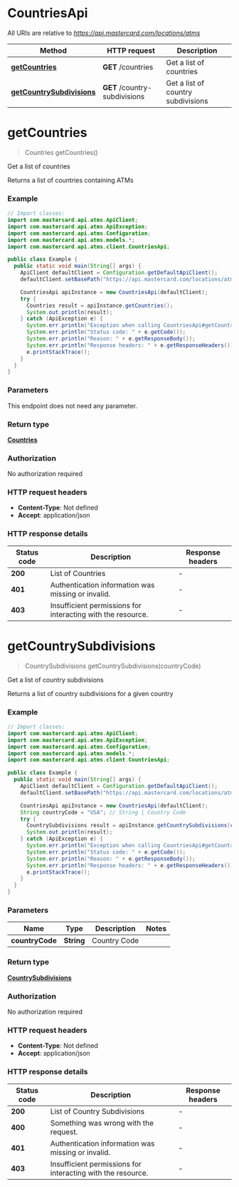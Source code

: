 # CountriesApi

All URIs are relative to *https://api.mastercard.com/locations/atms*

Method | HTTP request | Description
------------- | ------------- | -------------
[**getCountries**](CountriesApi.md#getCountries) | **GET** /countries | Get a list of countries
[**getCountrySubdivisions**](CountriesApi.md#getCountrySubdivisions) | **GET** /country-subdivisions | Get a list of country subdivisions


<a name="getCountries"></a>
# **getCountries**
> Countries getCountries()

Get a list of countries

Returns a list of countries containing ATMs

### Example
```java
// Import classes:
import com.mastercard.api.atms.ApiClient;
import com.mastercard.api.atms.ApiException;
import com.mastercard.api.atms.Configuration;
import com.mastercard.api.atms.models.*;
import com.mastercard.api.atms.client.CountriesApi;

public class Example {
  public static void main(String[] args) {
    ApiClient defaultClient = Configuration.getDefaultApiClient();
    defaultClient.setBasePath("https://api.mastercard.com/locations/atms");

    CountriesApi apiInstance = new CountriesApi(defaultClient);
    try {
      Countries result = apiInstance.getCountries();
      System.out.println(result);
    } catch (ApiException e) {
      System.err.println("Exception when calling CountriesApi#getCountries");
      System.err.println("Status code: " + e.getCode());
      System.err.println("Reason: " + e.getResponseBody());
      System.err.println("Response headers: " + e.getResponseHeaders());
      e.printStackTrace();
    }
  }
}
```

### Parameters
This endpoint does not need any parameter.

### Return type

[**Countries**](Countries.md)

### Authorization

No authorization required

### HTTP request headers

 - **Content-Type**: Not defined
 - **Accept**: application/json

### HTTP response details
| Status code | Description | Response headers |
|-------------|-------------|------------------|
**200** | List of Countries |  -  |
**401** | Authentication information was missing or invalid. |  -  |
**403** | Insufficient permissions for interacting with the resource. |  -  |

<a name="getCountrySubdivisions"></a>
# **getCountrySubdivisions**
> CountrySubdivisions getCountrySubdivisions(countryCode)

Get a list of country subdivisions

Returns a list of country subdivisions for a given country

### Example
```java
// Import classes:
import com.mastercard.api.atms.ApiClient;
import com.mastercard.api.atms.ApiException;
import com.mastercard.api.atms.Configuration;
import com.mastercard.api.atms.models.*;
import com.mastercard.api.atms.client.CountriesApi;

public class Example {
  public static void main(String[] args) {
    ApiClient defaultClient = Configuration.getDefaultApiClient();
    defaultClient.setBasePath("https://api.mastercard.com/locations/atms");

    CountriesApi apiInstance = new CountriesApi(defaultClient);
    String countryCode = "USA"; // String | Country Code
    try {
      CountrySubdivisions result = apiInstance.getCountrySubdivisions(countryCode);
      System.out.println(result);
    } catch (ApiException e) {
      System.err.println("Exception when calling CountriesApi#getCountrySubdivisions");
      System.err.println("Status code: " + e.getCode());
      System.err.println("Reason: " + e.getResponseBody());
      System.err.println("Response headers: " + e.getResponseHeaders());
      e.printStackTrace();
    }
  }
}
```

### Parameters

Name | Type | Description  | Notes
------------- | ------------- | ------------- | -------------
 **countryCode** | **String**| Country Code |

### Return type

[**CountrySubdivisions**](CountrySubdivisions.md)

### Authorization

No authorization required

### HTTP request headers

 - **Content-Type**: Not defined
 - **Accept**: application/json

### HTTP response details
| Status code | Description | Response headers |
|-------------|-------------|------------------|
**200** | List of Country Subdivisions |  -  |
**400** | Something was wrong with the request. |  -  |
**401** | Authentication information was missing or invalid. |  -  |
**403** | Insufficient permissions for interacting with the resource. |  -  |

